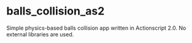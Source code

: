 # balls_collision_as2
Simple physics-based balls collision app written in Actionscript 2.0. No external libraries are used.

